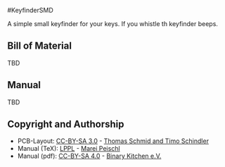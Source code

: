 #KeyfinderSMD

A simple small keyfinder for your keys. If you whistle th keyfinder beeps.

## Bill of Material
TBD

## Manual
TBD

## Copyright and Authorship
- PCB-Layout: [CC-BY-SA 3.0](https://creativecommons.org/licenses/by-sa/4.0/) - [Thomas Schmid and Timo Schindler](https://www.binary-kitchen.de)
- Manual (TeX): [LPPL](https://www.latex-project.org/lppl.txt) - [Marei Peischl](https://peitex.de)
- Manual (pdf): [CC-BY-SA 4.0](https://creativecommons.org/licenses/by-sa/4.0/) - [Binary Kitchen e.V.](https://www.binary-kitchen.de)
